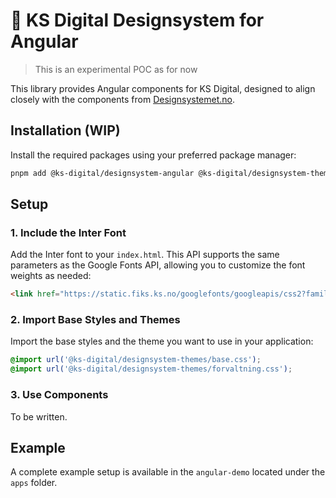 # 🚧 KS Digital Designsystem for Angular

> This is an experimental POC as for now

This library provides Angular components for KS Digital, designed to align closely with the components from [Designsystemet.no](https://www.designsystemet.no/komponenter).

## Installation (WIP)

Install the required packages using your preferred package manager:

```bash
pnpm add @ks-digital/designsystem-angular @ks-digital/designsystem-themes
```

## Setup

### 1. Include the Inter Font

Add the Inter font to your `index.html`. This API supports the same parameters as the Google Fonts API, allowing you to customize the font weights as needed:

```html
<link href="https://static.fiks.ks.no/googlefonts/googleapis/css2?family=Inter:wght@400;500;600;700;800&display=swap" rel="stylesheet" />
```

### 2. Import Base Styles and Themes

Import the base styles and the theme you want to use in your application:

```css
@import url('@ks-digital/designsystem-themes/base.css');
@import url('@ks-digital/designsystem-themes/forvaltning.css');
```

### 3. Use Components

To be written.

## Example

A complete example setup is available in the `angular-demo` located under the `apps` folder.
